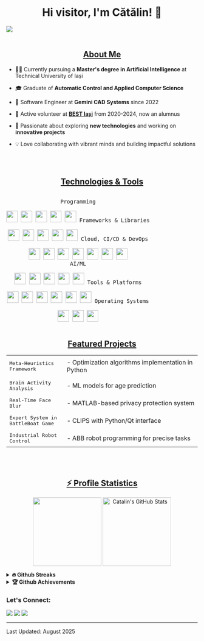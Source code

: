 <h1 align="center">Hi visitor, I'm Cătălin! 👋</h1>
<img src="https://user-images.githubusercontent.com/77922144/165688795-9630989c-6bff-4756-9d73-c8d031f1fd8e.svg"/>
<br><br>

<h2 align="center"><u>About Me</u></h2>
<p align="center">

 - 👨‍🎓 Currently pursuing a **Master's degree in Artificial Intelligence** at Technical University of Iași
 
 - 🎓 Graduate of **Automatic Control and Applied Computer Science**
 
 - 💼 Software Engineer at **Gemini CAD Systems** since 2022
 
 - 🌟 Active volunteer at <a href="https://bestis.ro/">**BEST Iași**</a> from 2020-2024, now an alumnus
 
 - 🌱 Passionate about exploring **new technologies** and working on **innovative projects**
 
 - 💡 Love collaborating with vibrant minds and building impactful solutions

</p>
<br>
<br>

<h2 align="center"><u>Technologies & Tools</u></h2>
<p style="display: inline-block;" align="center">
  <kbd>
    <kbd>Programming</kbd><br><br>
    <img width="30px" src="https://cdn.jsdelivr.net/gh/devicons/devicon/icons/cplusplus/cplusplus-original.svg" />
    <img width="30px" src="https://cdn.jsdelivr.net/gh/devicons/devicon/icons/rust/rust-original.svg" />
    <img width="30px" src="https://cdn.jsdelivr.net/gh/devicons/devicon/icons/python/python-original.svg" />
    <img width="30px" src="https://cdn.jsdelivr.net/gh/devicons/devicon/icons/java/java-original.svg" />
    <img width="30px" src="https://cdn.jsdelivr.net/gh/devicons/devicon/icons/matlab/matlab-original.svg" />
  </kbd>
  <kbd>
    <kbd>Frameworks & Libraries</kbd><br><br>
    <img width="30px" src="https://cdn.jsdelivr.net/gh/devicons/devicon/icons/qt/qt-original.svg" />
    <img width="30px" src="https://cdn.jsdelivr.net/gh/devicons/devicon/icons/react/react-original.svg" />
    <img width="30px" src="https://cdn.jsdelivr.net/gh/devicons/devicon/icons/flask/flask-original.svg" />
    <img width="30px" src="https://cdn.jsdelivr.net/gh/devicons/devicon/icons/opencv/opencv-original.svg" />
    <img width="30px" src="https://cdn.jsdelivr.net/gh/devicons/devicon/icons/hadoop/hadoop-original.svg" />
  </kbd>
  <kbd>
    <kbd>Cloud, CI/CD & DevOps</kbd><br><br>
    <img width="30px" src="https://cdn.jsdelivr.net/gh/devicons/devicon/icons/docker/docker-original.svg" />
    <img width="30px" src="https://cdn.jsdelivr.net/gh/devicons/devicon/icons/amazonwebservices/amazonwebservices-original-wordmark.svg" />
    <img width="30px" src="https://cdn.jsdelivr.net/gh/devicons/devicon/icons/firebase/firebase-plain.svg" />
    <img width="30px" src="https://cdn.jsdelivr.net/gh/devicons/devicon/icons/jenkins/jenkins-original.svg" />
    <img width="30px" src="https://cdn.jsdelivr.net/gh/devicons/devicon/icons/vercel/vercel-original.svg" />
    <img width="30px" src="https://cdn.jsdelivr.net/gh/devicons/devicon/icons/git/git-original.svg" />
    <img width="30px" src="https://cdn.jsdelivr.net/gh/devicons/devicon/icons/gitlab/gitlab-original.svg" />
  </kbd>
  <br>
  <kbd>
    <kbd>AI/ML</kbd><br><br>
    <img width="30px" src="https://cdn.jsdelivr.net/gh/devicons/devicon/icons/pytorch/pytorch-original.svg" />
    <img width="30px" src="https://cdn.jsdelivr.net/gh/devicons/devicon/icons/tensorflow/tensorflow-original.svg" />
    <img width="30px" src="https://cdn.jsdelivr.net/gh/devicons/devicon/icons/scikitlearn/scikitlearn-original.svg" />
    <img width="30px" src="https://cdn.jsdelivr.net/gh/devicons/devicon/icons/numpy/numpy-original.svg" />
    <img width="30px" src="https://cdn.jsdelivr.net/gh/devicons/devicon/icons/pandas/pandas-original.svg" />
  </kbd>
  <kbd>
    <kbd>Tools & Platforms</kbd><br><br>
    <img width="30px" src="https://cdn.jsdelivr.net/gh/devicons/devicon/icons/vscode/vscode-original.svg" />
    <img width="30px" src="https://cdn.jsdelivr.net/gh/devicons/devicon/icons/jupyter/jupyter-original.svg" />
    <img width="30px" src="https://cdn.jsdelivr.net/gh/devicons/devicon/icons/googlecolab/googlecolab-original.svg" />
    <img width="30px" src="https://cdn.jsdelivr.net/gh/devicons/devicon/icons/jira/jira-original.svg" />
    <img width="30px" src="https://cdn.jsdelivr.net/gh/devicons/devicon/icons/wordpress/wordpress-original.svg" />
    <img width="30px" src="https://cdn.jsdelivr.net/gh/devicons/devicon/icons/filezilla/filezilla-plain.svg" />
  </kbd>
  <kbd>
    <kbd>Operating Systems</kbd><br><br>
    <img width="30px" src="https://cdn.jsdelivr.net/gh/devicons/devicon/icons/linux/linux-original.svg" />
    <img width="30px" src="https://cdn.jsdelivr.net/gh/devicons/devicon/icons/windows8/windows8-original.svg" />
    <img width="30px" src="https://cdn.jsdelivr.net/gh/devicons/devicon/icons/apple/apple-original.svg" />
  </kbd>
</p>

<br>

<h2 align="center"><u>Featured Projects</u></h2>
<p align="center">
  <table align="center" style="border-collapse: collapse; border: none; width: 100%;">
    <tr>
      <td align="left" style="border: none; padding: 8px; width: 30%;">
        <kbd>Meta-Heuristics Framework</kbd>
      </td>
      <td align="left" style="border: none; padding: 8px; width: 70%;">
        - Optimization algorithms implementation in Python
      </td>
    </tr>
   <tr>
      <td align="left" style="border: none; padding: 8px; width: 30%;">
        <kbd>Brain Activity Analysis</kbd>
      </td>
      <td align="left" style="border: none; padding: 8px; width: 70%;">
        - ML models for age prediction
      </td>
    </tr>
    <tr>
      <td align="left" style="border: none; padding: 8px; width: 30%;">
        <kbd>Real-Time Face Blur</kbd>
      </td>
      <td align="left" style="border: none; padding: 8px; width: 70%;">
        - MATLAB-based privacy protection system
      </td>
    </tr>
    <tr>
      <td align="left" style="border: none; padding: 8px; width: 30%;">
        <kbd>Expert System in BattleBoat Game</kbd>
      </td>
      <td align="left" style="border: none; padding: 8px; width: 70%;">
        - CLIPS with Python/Qt interface
      </td>
    </tr>
    <tr>
      <td align="left" style="border: none; padding: 8px; width: 30%;">
        <kbd>Industrial Robot Control</kbd>
      </td>
      <td align="left" style="border: none; padding: 8px; width: 70%;">
        - ABB robot programming for precise tasks
      </td>
    </tr>    
  </table>
</p>
<br>
<br>

<h2 align="center"><u>⚡ Profile Statistics</u></h2>
<p align="center">
<img align="center" height="180em" src="https://github-readme-stats.vercel.app/api/top-langs/?username=CatalinButacu&layout=compact&theme=dracula">
<img align="center" height="180em" alt="Catalin's GitHub Stats" src="https://github-readme-stats.vercel.app/api?username=CatalinButacu&theme=dracula" />
 
<details>
 <summary><b>🔥 Github Streaks</b></summary>
 <p align="center"><img src="https://github-readme-streak-stats.herokuapp.com/?user=CatalinButacu"/></p>
</details>

<details>
 <summary><b>🏆 Github Achievements</b></summary>
 <p align="center"><img src="https://github-profile-trophy.vercel.app/?username=CatalinButacu&margin-w=5"/></p>
</details>

</p>

### Let's Connect:

<a href="https://github.com/CatalinButacu" target="_blank"><img src="https://img.shields.io/badge/Github-CatalinButacu-green?style=for-the-badge&logo=github"></a>
<a href="https://www.linkedin.com/in/catalin-butacu/" target="_blank"><img src="https://img.shields.io/badge/LinkedIn-Catalin-blue?style=for-the-badge&logo=linkedin"></a>
<a href="mailto:butacu.catalin@yahoo.com" target="_blank"><img src="https://img.shields.io/badge/Email-butacu.catalin@yahoo.com-red?style=for-the-badge&logo=yahoo"></a>

------

Last Updated: August 2025
